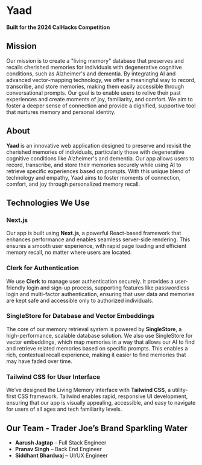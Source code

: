 # Yaad

**Built for the 2024 CalHacks Competition**

## Mission

Our mission is to create a "living memory" database that preserves and recalls cherished memories for individuals with degenerative cognitive conditions, such as Alzheimer's and dementia. By integrating AI and advanced vector-mapping technology, we offer a meaningful way to record, transcribe, and store memories, making them easily accessible through conversational prompts. Our goal is to enable users to relive their past experiences and create moments of joy, familiarity, and comfort. We aim to foster a deeper sense of connection and provide a dignified, supportive tool that nurtures memory and personal identity.

## About

**Yaad** is an innovative web application designed to preserve and revisit the cherished memories of individuals, particularly those with degenerative cognitive conditions like Alzheimer's and dementia. Our app allows users to record, transcribe, and store their memories securely while using AI to retrieve specific experiences based on prompts. With this unique blend of technology and empathy, Yaad aims to foster moments of connection, comfort, and joy through personalized memory recall.

## Technologies We Use

### Next.js
Our app is built using **Next.js**, a powerful React-based framework that enhances performance and enables seamless server-side rendering. This ensures a smooth user experience, with rapid page loading and efficient memory recall, no matter where users are located.

### Clerk for Authentication
We use **Clerk** to manage user authentication securely. It provides a user-friendly login and sign-up process, supporting features like passwordless login and multi-factor authentication, ensuring that user data and memories are kept safe and accessible only to authorized individuals.

### SingleStore for Database and Vector Embeddings
The core of our memory retrieval system is powered by **SingleStore**, a high-performance, scalable database solution. We also use SingleStore for vector embeddings, which map memories in a way that allows our AI to find and retrieve related memories based on specific prompts. This enables a rich, contextual recall experience, making it easier to find memories that may have faded over time.

### Tailwind CSS for User Interface
We’ve designed the Living Memory interface with **Tailwind CSS**, a utility-first CSS framework. Tailwind enables rapid, responsive UI development, ensuring that our app is visually appealing, accessible, and easy to navigate for users of all ages and tech familiarity levels.

## Our Team - Trader Joe’s Brand Sparkling Water
- **Aarush Jagtap** – Full Stack Engineer
- **Pranav Singh** – Back End Engineer
- **Siddhant Bhardwaj** – UI/UX Engineer
```
